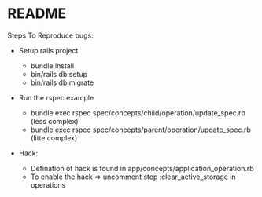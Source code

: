 # README

Steps To Reproduce bugs:

* Setup rails project
  * bundle install
  * bin/rails db:setup
  * bin/rails db:migrate

* Run the rspec example
  * bundle exec rspec spec/concepts/child/operation/update_spec.rb (less complex)
  * bundle exec rspec spec/concepts/parent/operation/update_spec.rb (litte complex)

* Hack:
  * Defination of hack is found in app/concepts/application_operation.rb
  * To enable the hack => uncomment step :clear_active_storage in operations
